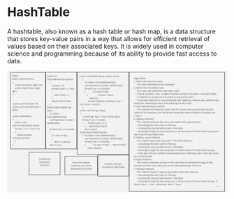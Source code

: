 # HashTable

A hashtable, also known as a hash table or hash map, is a data structure that stores key-value pairs in a way that allows for efficient retrieval of values based on their associated keys. It is widely used in computer science and programming because of its ability to provide fast access to data.

![img](./img.jpg)